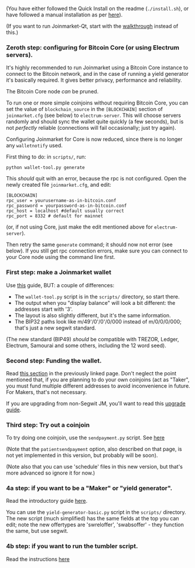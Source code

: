 (You have either followed the Quick Install on the readme (`./install.sh`), or have
followed a manual installation as per [here](INSTALL.md)).

(If you want to run Joinmarket-Qt, start with the [walkthrough](JOINMARKET-QT-GUIDE.md) instead of this.)

### Zeroth step: configuring for Bitcoin Core (or using Electrum servers).

It's highly recommended to run Joinmarket using a Bitcoin Core instance to connect to the Bitcoin network,
and in the case of running a yield generator it's basically required. It gives better privacy, performance
and reliability.

The Bitcoin Core node *can* be pruned.

To run one or more simple coinjoins without requiring Bitcoin Core, you can set the value of `blockchain_source` in the `[BLOCKCHAIN]` section of `joinmarket.cfg` (see below) to `electrum-server`.
This will choose servers randomly and should sync the wallet quite quickly (a few seconds), but is not *perfectly* reliable (connections will fail occasionally; just try again).

Configuring Joinmarket for Core is now reduced, since there is no longer any `walletnotify` used.

First thing to do: in `scripts/`, run:

    python wallet-tool.py generate

This *should* quit with an error, because the rpc is not configured. Open the newly created file `joinmarket.cfg`,
and edit:

    [BLOCKCHAIN]
    rpc_user = yourusername-as-in-bitcoin.conf
    rpc_password = yourpassword-as-in-bitcoin.conf
    rpc_host = localhost #default usually correct 
    rpc_port = 8332 # default for mainnet

(or, if not using Core, just make the edit mentioned above for `electrum-server`).

Then retry the same `generate` command; it should now not error (see below).
If you still get rpc connection errors, make sure you can connect to your Core node using the command line first.

### First step: make a Joinmarket wallet

Use [this](https://github.com/JoinMarket-Org/joinmarket/wiki/Using-the-JoinMarket-internal-wallet) guide,
BUT: a couple of differences:

* The `wallet-tool.py` script is in the `scripts/` directory, so start there.
* The output when you "display balance" will look a bit different: the addresses start with '3'.
* The layout is also slightly different, but it's the same information.
* The BIP32 paths look like m/49'/0'/0'/0/000 instead of m/0/0/0/000; that's just a new segwit standard.

(The new standard (BIP49) *should* be compatible with TREZOR, Ledger, Electrum, Samourai and some others, including the 12 word seed).

### Second step: Funding the wallet.

Read [this section](https://github.com/JoinMarket-Org/joinmarket/wiki/Using-the-JoinMarket-internal-wallet#funding-wallet-and-displaying-balance)
in the previously linked page. Don't neglect the point mentioned that, if you are planning to do your own coinjoins
(act as "Taker", you must fund multiple different addresses to avoid inconvenience in future. For Makers, that's not necessary.

If you are upgrading from non-Segwit JM, you'll want to read this [upgrade guide](SEGWIT-UPGRADE.md).

### Third step: Try out a coinjoin

To try doing one coinjoin, use the `sendpayment.py` script. See [here](https://github.com/JoinMarket-Org/joinmarket/wiki/Sending-payments-with-CoinJoin#send-payment)

(Note that the `patientsendpayment` option, also described on that page, is not yet implemented in this version, but probably will be soon).

(Note also that you can use 'schedule' files in this new version, but that's more advanced so ignore it for now.)

### 4a step: if you want to be a "Maker" or "yield generator".

Read the introductory guide [here](https://github.com/JoinMarket-Org/joinmarket/wiki/Running-a-Yield-Generator).

You can use the `yield-generator-basic.py` script in the `scripts/` directory.
The new script (much simplified) has the same fields at the top you can edit; note
the new offertypes are 'swreloffer', 'swabsoffer' - they function the same, but use segwit.


### 4b step: if you want to run the tumbler script.

Read the instructions [here](tumblerguide.md)